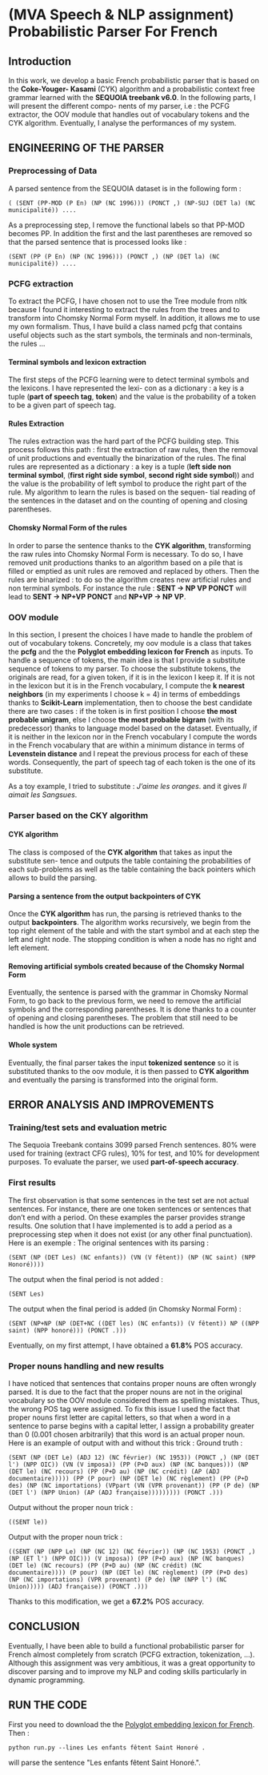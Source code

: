 # (MVA Speech & NLP assignment) Probabilistic Parser For French 

## Introduction
In this work, we develop a basic French
probabilistic parser that is based on the **Coke-Youger-
Kasami** (CYK) algorithm and a probabilistic context free
grammar learned with the **SEQUOIA treebank v6.0**. In
the following parts, I will present the different compo-
nents of my parser, i.e : the PCFG extractor, the OOV
module that handles out of vocabulary tokens and the
CYK algorithm. Eventually, I analyse the performances
of my system.

## ENGINEERING OF THE PARSER
### Preprocessing of Data 

A parsed sentence from the SEQUOIA dataset is in
the following form :
```
( (SENT (PP-MOD (P En) (NP (NC 1996))) (PONCT ,) (NP-SUJ (DET la) (NC municipalité)) .... 
```
As a preprocessing step, I remove the functional labels
so that PP-MOD becomes PP. In addition the first and
the last parentheses are removed so that the parsed
sentence that is processed looks like :
```
(SENT (PP (P En) (NP (NC 1996))) (PONCT ,) (NP (DET la) (NC municipalité)) .... 
```

### PCFG extraction

To extract the PCFG, I have chosen not to use the
Tree module from nltk because I found it interesting to
extract the rules from the trees and to transform into
Chomsky Normal Form myself. In addition, it allows
me to use my own formalism. Thus, I have build a
class named pcfg that contains useful objects such as
the start symbols, the terminals and non-terminals, the
rules ...

#### Terminal symbols and lexicon extraction

The first steps of the PCFG learning were to detect terminal
symbols and the lexicons. I have represented the lexi-
con as a dictionary : a key is a tuple (**part of speech
tag**, **token**) and the value is the probability of a token
to be a given part of speech tag.

#### Rules Extraction

The rules extraction was the
hard part of the PCFG building step. This process
follows this path : first the extraction of raw rules,
then the removal of unit productions and eventually the
binarization of the rules. The final rules are represented
as a dictionary : a key is a tuple (**left side non terminal
symbol**, (**first right side symbol**, **second right side
symbol**)) and the value is the probability of left symbol
to produce the right part of the rule.
My algorithm to learn the rules is based on the sequen-
tial reading of the sentences in the dataset and on the
counting of opening and closing parentheses.

#### Chomsky Normal Form of the rules

In order to parse the sentence thanks to the **CYK algorithm**,
transforming the raw rules into Chomsky Normal Form
is necessary. To do so, I have removed unit productions
thanks to an algorithm based on a pile that is filled
or emptied as unit rules are removed and replaced by
others. Then the rules are binarized : to do so the
algorithm creates new artificial rules and non terminal
symbols. For instance the rule : **SENT → NP VP
PONCT** will lead to **SENT → NP+VP PONCT** and
**NP+VP → NP VP**.

### OOV module

In this section, I present the choices I have made
to handle the problem of out of vocabulary tokens.
Concretely, my oov module is a class that takes the
**pcfg** and the the **Polyglot embedding lexicon for
French** as inputs. To handle a sequence of tokens, the
main idea is that I provide a substitute sequence of
tokens to my parser. To choose the substitute tokens,
the originals are read, for a given token, if it is in the
lexicon I keep it. If it is not in the lexicon but it is
in the French vocabulary, I compute the **k nearest
neighbors** (in my experiments I choose k = 4) in terms
of embeddings thanks to **Scikit-Learn** implementation,
then to choose the best candidate there are two cases
: if the token is in first position I choose **the most
probable unigram**, else I choose **the most probable
bigram** (with its predecessor) thanks to language model based on the dataset. Eventually, if it is neither
in the lexicon nor in the French vocabulary I compute
the words in the French vocabulary that are within a
minimum distance in terms of **Levenstein distance** and
I repeat the previous process for each of these words.
Consequently, the part of speech tag of each token is
the one of its substitute. 

As a toy example, I tried to substitute : *J’aime les
oranges*. and it gives *Il aimait les Sangsues*. 

### Parser based on the CKY algorithm

#### CYK algorithm 
The class is composed of the
**CYK algorithm** that takes as input the substitute sen-
tence and outputs the table containing the probabilities
of each sub-problems as well as the table containing
the back pointers which allows to build the parsing.

#### Parsing a sentence from the output backpointers of CYK

Once the **CYK algorithm** has run, the parsing
is retrieved thanks to the output **backpointers**. The
algorithm works recursively, we begin from the top
right element of the table and with the start symbol
and at each step the left and right node. The stopping
condition is when a node has no right and left element.

#### Removing artificial symbols created because of the Chomsky Normal Form

Eventually, the sentence is
parsed with the grammar in Chomsky Normal Form,
to go back to the previous form, we need to remove the
artificial symbols and the corresponding parentheses. It
is done thanks to a counter of opening and closing
parentheses. The problem that still need to be handled
is how the unit productions can be retrieved.

#### Whole system

Eventually, the final parser takes
the input **tokenized sentence** so it is substituted thanks
to the oov module, it is then passed to **CYK algorithm**
and eventually the parsing is transformed into the
original form.

## ERROR ANALYSIS AND IMPROVEMENTS 

### Training/test sets and evaluation metric 

The Sequoia Treebank contains 3099 parsed French sentences. 80% were used for training (extract CFG rules), 10% for test, and 10% for development purposes. To evaluate the parser, we used **part-of-speech accuracy**. 

### First results 

The first observation is that some sentences in the
test set are not actual sentences. For instance, there are
one token sentences or sentences that don’t end with a
period. On these examples the parser provides strange
results. One solution that I have implemented is to add
a period as a preprocessing step when it does not exist
(or any other final punctuation). Here is an exemple :
The original sentences with its parsing :
```
(SENT (NP (DET Les) (NC enfants)) (VN (V fêtent)) (NP (NC saint) (NPP Honoré))))
```
The output when the final period is not added : 
```
(SENT Les)
```
The output when the final period is added (in Chomsky Normal Form) :
```
(SENT (NP+NP (NP (DET+NC ((DET les) (NC enfants)) (V fêtent)) NP ((NPP saint) (NPP honoré))) (PONCT .))) 
```
Eventually, on my first attempt, I have obtained a **61.8%** POS accuracy.

### Proper nouns handling and new results 

I have noticed that sentences that contains proper nouns are often wrongly parsed. It is due to the fact that the proper nouns are not in the original vocabulary so the OOV module considered them as spelling mistakes. Thus, the wrong POS tag were assigned. To fix this issue I used the fact that proper nouns first letter are capital letters, so that when a word in a sentence to parse begins with a capital letter, I assign a probability greater than 0 (0.001 chosen arbitrarily) that this word is an actual proper noun. 
Here is an example of output with and without this trick : 
Ground truth :
```
(SENT (NP (DET Le) (ADJ 12) (NC février) (NC 1953)) (PONCT ,) (NP (DET l') (NPP OIC)) (VN (V imposa)) (PP (P+D aux) (NP (NC banques))) (NP (DET le) (NC recours) (PP (P+D au) (NP (NC crédit) (AP (ADJ documentaire))))) (PP (P pour) (NP (DET le) (NC règlement) (PP (P+D des) (NP (NC importations) (VPpart (VN (VPR provenant)) (PP (P de) (NP (DET l') (NPP Union) (AP (ADJ française))))))))) (PONCT .)))
```
Output without the proper noun trick :
```
((SENT le))
```
Output with the proper noun trick :
```
((SENT (NP (NPP Le) (NP (NC 12) (NC février)) (NP (NC 1953) (PONCT ,) (NP (ET l') (NPP OIC))) (V imposa)) (PP (P+D aux) (NP (NC banques) (DET le) (NC recours) (PP (P+D au) (NP (NC crédit) (NC documentaire)))) (P pour) (NP (DET le) (NC règlement) (PP (P+D des) (NP (NC importations) (VPR provenant) (P de) (NP (NPP l') (NC Union))))) (ADJ française)) (PONCT .)))
```
Thanks to this modification, we get a **67.2%** POS accuracy. 

## CONCLUSION

Eventually, I have been able to build a functional
probabilistic parser for French almost completely from
scratch (PCFG extraction, tokenization, ...). Although
this assignment was very ambitious, it was a great
opportunity to discover parsing and to improve my NLP
and coding skills particularly in dynamic programming.

## RUN THE CODE 

First you need to download the the [Polyglot embedding lexicon for French](https://sites.google.com/site/rmyeid/projects/polyglot). Then :
```
python run.py --lines Les enfants fêtent Saint Honoré .
```
will parse the sentence "Les enfants fêtent Saint Honoré.".
